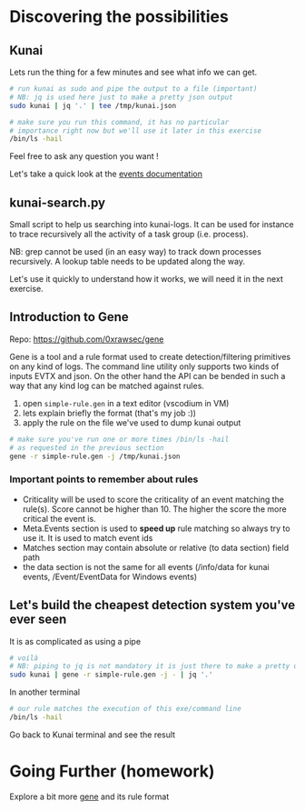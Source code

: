 # Discovering the possibilities

## Kunai

Lets run the thing for a few minutes and see what info we can get.

```bash
# run kunai as sudo and pipe the output to a file (important)
# NB: jq is used here just to make a pretty json output
sudo kunai | jq '.' | tee /tmp/kunai.json

# make sure you run this command, it has no particular
# importance right now but we'll use it later in this exercise
/bin/ls -hail
```

Feel free to ask any question you want !

Let's take a quick look at the [events documentation](https://why.kunai.rocks/docs/category/kunai---events)

## kunai-search.py

Small script to help us searching into kunai-logs. It can be used for instance
to trace recursively all the activity of a task group (i.e. process).

NB: grep cannot be used (in an easy way) to track down processes recursively.
A lookup table needs to be updated along the way.

Let's use it quickly to understand how it works, we will need it in the next
exercise.

## Introduction to Gene

Repo: https://github.com/0xrawsec/gene

Gene is a tool and a rule format used to create detection/filtering
primitives on any kind of logs. The command line utility only supports two
kinds of inputs EVTX and json. On the other hand the API can be bended in
such a way that any kind log can be matched against rules.

1. open `simple-rule.gen` in a text editor (vscodium in VM)
2. lets explain briefly the format (that's my job :))
3. apply the rule on the file we've used to dump kunai output 

```bash
# make sure you've run one or more times /bin/ls -hail
# as requested in the previous section
gene -r simple-rule.gen -j /tmp/kunai.json
```

### Important points to remember about rules

* Criticality will be used to score the criticality of an event matching the rule(s). Score cannot be higher than 10. The higher the score the more critical
the event is. 
* Meta.Events section is used to **speed up** rule matching so always try to use it. It is used to match event ids
* Matches section may contain absolute or relative (to data section) field path
* the data section is not the same for all events (/info/data for kunai events, /Event/EventData for Windows events)

## Let's build the cheapest detection system you've ever seen

It is as complicated as using a pipe

```bash
# voilà
# NB: piping to jq is not mandatory it is just there to make a pretty output
sudo kunai | gene -r simple-rule.gen -j - | jq '.'
```

In another terminal

```bash
# our rule matches the execution of this exe/command line
/bin/ls -hail
```

Go back to Kunai terminal and see the result

# Going Further (homework)

Explore a bit more [gene](https://github.com/0xrawsec/gene) and its rule format

